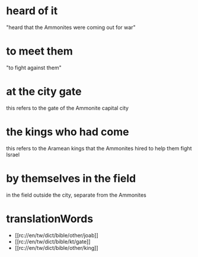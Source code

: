 # heard of it

"heard that the Ammonites were coming out for war"

# to meet them

"to fight against them"

# at the city gate

this refers to the gate of the Ammonite capital city

# the kings who had come

this refers to the Aramean kings that the Ammonites hired to help them fight Israel

# by themselves in the field

in the field outside the city, separate from the Ammonites

# translationWords

* [[rc://en/tw/dict/bible/other/joab]]
* [[rc://en/tw/dict/bible/kt/gate]]
* [[rc://en/tw/dict/bible/other/king]]